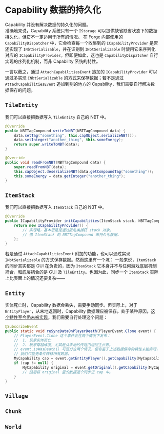 # Capability 数据的持久化

Capability 并没有解决数据的持久化的问题。  
准确地来说，Capability 系统只有一个 `IStorage` 可以提供缺省缺省状态下的数据持久化，但它不一定适用于所有的情况。
在 Forge 内部使用的 `CapabilityDispatcher` 中，它会检查每一个收集到的 `ICapabilityProvider` 是否还实现了 `INbtSerializable`，并在识别到 `INbtSerializable` 时使用它来序列化对应的 `ICapabilityProvider`。但即便如此，这也是 `CapabilityDispatcher` 自行实现的序列化机制，而非 Capability 系统的特性。

一言以蔽之，通过 `AttachCapabilitiesEvent` 追加的 `ICapabilityProvider` 可以通过多实现 `INbtSerializable` 的方式来保存数据；若不是通过 `AttachCapabilitiesEvent` 追加到别的地方的 Capability，我们需要自行解决数据保存的问题。

## `TileEntity`

我们可以直接把数据写入 `TileEntity` 自己的 NBT 中。

```java
@Override
public NBTTagCompound writeToNBT(NBTTagCompound data) {
    data.setTag("something", this.capObject.serializeNBT());
    data.setInteger("another_thing", this.someEnergy);
    return super.writeToNBT(data);
}

@Override
public void readFromNBT(NBTTagCompound data) {
    super.readFromNBT(data);
    this.capObject.deserializeNBT(data.getCompoundTag("something"));
    this.someEnergy = data.getInteger("another_thing");
}
```

## `ItemStack`

我们可以直接把数据写入 `ItemStack` 自己的 NBT 中。

```java
@Override
public ICapabilityProvider initCapabilities(ItemStack stack, NBTTagCompound nbt) {
    return new ICapabilityProvider() {
        // 实现略，基本思路是通过匿名类捕获 stack 对象，
        // 借 ItemStack 的 NBTTagCompound 来持久化数据。
    };
}
```

若是通过 `AttachCapabilitiesEvent` 附加的功能，也可以通过实现 `INbtSerializable` 的方式保存数据。然而这里有一个坑：
一般来说，`ItemStack` 的同步其实都是 GUI 在负责的，因为 `ItemStack` 它本身并不与任何游戏底层机制耦合，和底层耦合的是 GUI 及 `TileEntity`。也因为此，同步一个 `ItemStack` 实际上比表面上的情况还要复杂——

<!--
https://github.com/MinecraftForge/MinecraftForge/issues/2523
https://github.com/MinecraftForge/MinecraftForge/pull/3099
https://github.com/MinecraftForge/MinecraftForge/pull/3283
https://github.com/MinecraftForge/MinecraftForge/issues/3483
https://github.com/MinecraftForge/MinecraftForge/issues/3682
https://github.com/MinecraftForge/MinecraftForge/pull/3776
https://github.com/MinecraftForge/MinecraftForge/issues/4580
https://github.com/MinecraftForge/MinecraftForge/pull/4594
https://github.com/MinecraftForge/MinecraftForge/pull/4932
https://github.com/MinecraftForge/MinecraftForge/pull/5009
-->

## `Entity`

实体死亡时，Capability 数据会丢失，需要手动同步。但实际上，对于 `EntityPlayer`，从末地返回时，Capability 数据理应被保存。处于某种原因，[这个特性至今仍未被实现](https://github.com/MinecraftForge/MinecraftForge/pull/5211)。我们需要自行处理这个问题：

```java
@SubscribeEvent
public static void reSyncDataOnPlayerDeath(PlayerEvent.Clone event) {
    // PlayerEvent.Clone 这个事件会在两个情况下发布：
    //  1. 玩家实体死亡
    //  2. 玩家穿越维度，尤其是从末地的传送门返回主世界。
    // event.isWasDeath() 可区分这两个情况，但有鉴于上述数据保存的特性未能实现，
    // 我们只能无条件转移所有数据。
    MyCapability cap = event.getEntityPlayer().getCapability(MyCapability.INSTANCE, null);
    if (cap != null) {
        MyCapability original = event.getOriginal().getCapability(MyCapability.INSTANCE, null);
        // 然后将 original 里的数据逐个同步进 cap 中。
    }
}
```

## `Village`

## `Chunk`

## `World`
